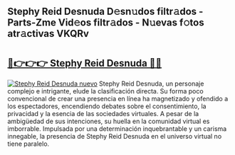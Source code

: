 ## Stephy Reid Desnuda D𝚎sn𝚞dos filtr𝚊dos - Parts-Zme Vid𝚎os filtr𝚊dos - N𝚞evas f𝚘tos atr𝚊ctivas VKQRv

# <h2><a href="http://mb3463e.tromn.icu/?c=Stephy+Reid+Desnuda">🔗👉👉👉 Stephy Reid Desnuda 🔗🔗</a></h2>

[![Stephy Reid Desnuda nuevo](https://i.imgur.com/pEAQMta.gif)](http://mb3463e.tromn.icu/?c=Stephy+Reid+Desnuda)
Stephy Reid Desnuda, un personaje complejo e intrigante, elude la clasificación directa. Su forma poco convencional de crear una presencia en línea ha magnetizado y ofendido a los espectadores, encendiendo debates sobre el consentimiento, la privacidad y la esencia de las sociedades virtuales. A pesar de la ambigüedad de sus intenciones, su huella en la comunidad virtual es imborrable. Impulsada por una determinación inquebrantable y un carisma innegable, la presencia de Stephy Reid Desnuda en el universo virtual no tiene paralelo.

